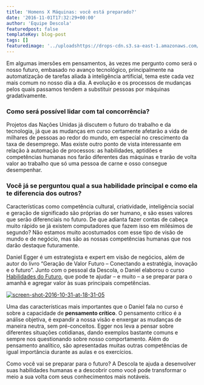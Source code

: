 ```yaml
---
title: 'Homens X Máquinas: você está preparado?'
date: '2016-11-01T17:32:29+00:00'
author: 'Equipe Descola'
featuredpost: false
templateKey: blog-post
tags: []
featuredimage: '../uploadshttps://drops-cdn.s3.sa-east-1.amazonaws.com/drops-new/wp-content/uploads/2016/11/01172008/habilidades_futuro-150x150.jpg'
---
```

<div><div>Em algumas imersões em pensamentos, às vezes me pergunto como será o nosso futuro, embasado no avanço tecnológico, principalmente na automatização de tarefas aliada à inteligência artificial, tema este cada vez mais comum no nosso dia a dia. A evolução e os processos de mudanças pelos quais passamos tendem a substituir pessoas por máquinas gradativamente.

### Como será possível lidar com tal concorrência?

Projetos das Nações Unidas já discutem o futuro do trabalho e da tecnologia, já que as mudanças em curso certamente afetarão a vida de milhares de pessoas ao redor do mundo, em especial no crescimento da taxa de desemprego. Mas existe outro ponto de vista interessante em relação à automação de processos: as habilidades, aptidões e competências humanas nos farão diferentes das máquinas e trarão de volta valor ao trabalho que só uma pessoa de carne e osso consegue desempenhar.

### Você já se perguntou qual a sua habilidade principal e como ela te diferencia dos outros?

Características como competência cultural, criatividade, inteligência social e geração de significado são próprias do ser humano, e são esses valores que serão diferenciais no futuro. De que adianta fazer contas de cabeça muito rápido se já existem computadores que fazem isso em milésimos de segundo? Não estamos muito acostumados com esse tipo de visão de mundo e de negócio, mas são as nossas competências humanas que nos darão destaque futuramente.

Daniel Egger é um estrategista e expert em visão de negócios, além de autor do livro “Geração de Valor Futuro – Conectando a estratégia, inovação e o futuro”. Junto com o pessoal da Descola, o Daniel elaborou o curso [Habilidades do Futuro](http://descola.org/curso/habilidades-do-futuro), que pode te ajudar – e muito – a se preparar para o amanhã e agregar valor às suas principais competências.

[![screen-shot-2016-10-31-at-18-31-05](https://descola.org/drops/wp-content/uploads/2016/10/Screen-Shot-2016-10-31-at-18.31.05-300x148.jpg)](http://descola.org/curso/habilidades-do-futuro)

Uma das características mais importantes que o Daniel fala no curso é sobre a capacidade de **pensamento crítico**. O pensamento crítico é a análise objetiva, é expandir a nossa visão e enxergar as mudanças de maneira neutra, sem pré-conceitos. Egger nos leva a pensar sobre diferentes situações cotidianas, dando exemplos bastante comuns e sempre nos questionando sobre nosso comportamento. Além do pensamento analítico, são apresentadas muitas outras competências de igual importância durante as aulas e os exercícios.

Como você vai se preparar para o futuro? A Descola te ajuda a desenvolver suas habilidades humanas e a descobrir como você pode transformar o meio a sua volta com seus conhecimentos mais notáveis.

</div></div>